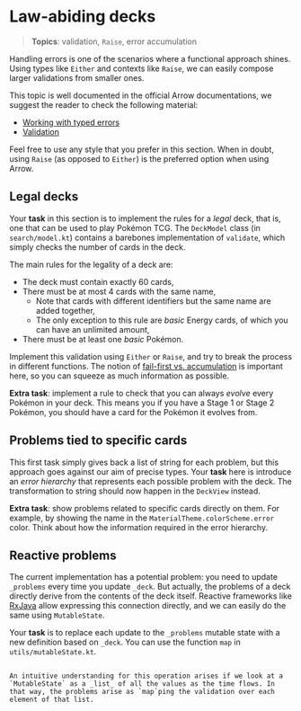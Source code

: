 # Law-abiding decks

> **Topics**: validation, `Raise`, error accumulation

Handling errors is one of the scenarios where a functional approach shines. Using types like `Either` and contexts like `Raise`, we can easily compose larger validations from smaller ones.

This topic is well documented in the official Arrow documentations, we suggest the reader to check the following material:

- [Working with typed errors](https://arrow-kt.io/learn/typed-errors/working-with-typed-errors/)
- [Validation](https://arrow-kt.io/learn/typed-errors/validation/)

Feel free to use any style that you prefer in this section. When in doubt, using `Raise` (as opposed to `Either`) is the preferred option when using Arrow.

## Legal decks

Your **task** in this section is to implement the rules for a _legal_ deck, that is, one that can be used to play Pokémon TCG. The `DeckModel` class (in `search/model.kt`) contains a barebones implementation of `validate`, which simply checks the number of cards in the deck.

The main rules for the legality of a deck are:

- The deck must contain exactly 60 cards,
- There must be at most 4 cards with the same name,
  - Note that cards with different identifiers but the same name are added together,
  - The only exception to this rule are _basic_ Energy cards, of which you can have an unlimited amount,
- There must be at least one _basic_ Pokémon.

Implement this validation using `Either` or `Raise`, and try to break the process in different functions. The notion of [fail-first vs. accumulation](https://arrow-kt.io/learn/typed-errors/validation/#fail-first-vs-accumulation) is important here, so you can squeeze as much information as possible.

**Extra task**: implement a rule to check that you can always _evolve_ every Pokémon in your deck. This means you if you have a Stage 1 or Stage 2 Pokémon, you should have a card for the Pokémon it evolves from.

## Problems tied to specific cards

This first task simply gives back a list of string for each problem, but this approach goes against our aim of precise types. Your **task** here is introduce an _error hierarchy_ that represents each possible problem with the deck. The transformation to string should now happen in the `DeckView` instead.

**Extra task**: show problems related to specific cards directly on them. For example, by showing the name in the `MaterialTheme.colorScheme.error` color. Think about how the information required in the error hierarchy.

## Reactive problems

The current implementation has a potential problem: you need to update `_problems` every time you update `_deck`. But actually, the problems of a deck directly derive from the contents of the deck itself. Reactive frameworks like [RxJava](https://github.com/ReactiveX/RxJava) allow expressing this connection directly, and we can easily do the same using `MutableState`.

Your **task** is to replace each update to the `_problems` mutable state with a new definition based on `_deck`. You can use the function `map` in `utils/mutableState.kt`.

```admonish info title="Map as in lists"

An intuitive understanding for this operation arises if we look at a `MutableState` as a _list_ of all the values as the time flows. In that way, the problems arise as `map`ping the validation over each element of that list.

```
